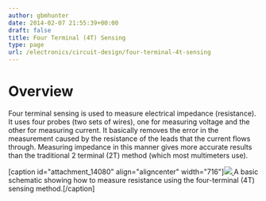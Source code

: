```yaml
---
author: gbmhunter
date: 2014-02-07 21:55:39+00:00
draft: false
title: Four Terminal (4T) Sensing
type: page
url: /electronics/circuit-design/four-terminal-4t-sensing
---
```


# Overview




Four terminal sensing is used to measure electrical impedance (resistance). It uses four probes (two sets of wires), one for measuring voltage and the other for measuring current. It basically removes the error in the measurement caused by the resistance of the leads that the current flows through. Measuring impedance in this manner gives more accurate results than the traditional 2 terminal (2T) method (which most multimeters use).


[caption id="attachment_14080" align="aligncenter" width="716"][![](/images/2014/02/four-terminal-sensing-method-basic-schematic-showing-measuring-method.png)
](/images/2014/02/four-terminal-sensing-method-basic-schematic-showing-measuring-method.png) A basic schematic showing how to measure resistance using the four-terminal (4T) sensing method.[/caption]
